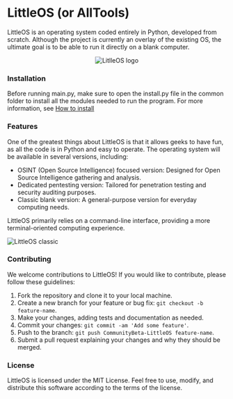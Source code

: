 # LittleOS (or AllTools)

LittleOS is an operating system coded entirely in Python, developed from scratch. Although the project is currently an overlay of the existing OS, the ultimate goal is to be able to run it directly on a blank computer.

<p align="center">
  <img alt="LitlleOS logo" src="https://github.com/dainci/LittleOS/assets/91798430/726e9b3a-812a-432e-91c2-7ab3c184569b">
</p>

### Installation

Before running main.py, make sure to open the install.py file in the common folder to install all the modules needed to run the program. For more information, see [How to install](https://github.com/dainci/LittleOS/wiki/How-to-install)

### Features

One of the greatest things about LittleOS is that it allows geeks to have fun, as all the code is in Python and easy to operate. The operating system will be available in several versions, including:

* OSINT (Open Source Intelligence) focused version: Designed for Open Source Intelligence gathering and analysis.
* Dedicated pentesting version: Tailored for penetration testing and security auditing purposes.
* Classic blank version: A general-purpose version for everyday computing needs.

LittleOS primarily relies on a command-line interface, providing a more terminal-oriented computing experience.

![LittleOS classic](https://github.com/dainci/LittleOS/assets/91798430/7326afa3-3720-46bf-bfab-5b6fb1807a23)

### Contributing

We welcome contributions to LittleOS! If you would like to contribute, please follow these guidelines:

1. Fork the repository and clone it to your local machine.
2. Create a new branch for your feature or bug fix: `git checkout -b feature-name`.
3. Make your changes, adding tests and documentation as needed.
4. Commit your changes: `git commit -am 'Add some feature'`.
5. Push to the branch: `git push CommunityBeta-LittleOS feature-name`.
6. Submit a pull request explaining your changes and why they should be merged.

### License

LittleOS is licensed under the MIT License. Feel free to use, modify, and distribute this software according to the terms of the license.
